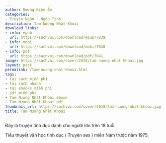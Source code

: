 ```yaml
---
author: Dương Kiêm Âm
categories:
- Truyện Ngắn - Ngôn Tình
description: Tam Nương Nhất Khoái
download_links:
- info: epub
  url: https://sachvui.com/download/epub/7039
- info: mobi
  url: https://sachvui.com/download/mobi/7040
- info: pdf
  url: https://sachvui.com/download/pdf/7041
image: https://sachvui.com/cover/2018/tam-nuong-nhat-khoai.jpg
layout: post
permalink: /tam-nuong-nhat-khoai.html
tags:
- tải sách miễn phí
- tải sách nhanh
- tải ebooks miễn phí
- pdf miễn phí
- Tam Nương Nhất Khoái ebook
- Tam Nương Nhất Khoái pdf
thumbnail_url: https://sachvui.com/cover/2018/tam-nuong-nhat-khoai.jpg
title: Tam Nương Nhất Khoái
---
```


 <div class="item-desc text-justify"> <p>Đây là truyện tình dục dành cho người lớn trên 18 tuổi. </p><p>Tiểu thuyết văn học tình dục ( Truyện sex ) miền Nam trước năm 1975.</p> </div>